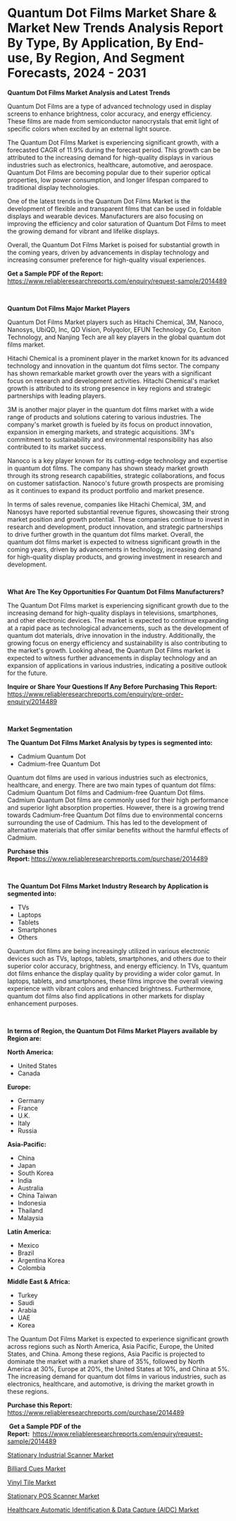 <p><h1>Quantum Dot Films Market Share & Market New Trends Analysis Report By Type, By Application, By End-use, By Region, And Segment Forecasts, 2024 - 2031</h1></p><p><strong>Quantum Dot Films Market Analysis and Latest Trends</strong></p>
<p><p>Quantum Dot Films are a type of advanced technology used in display screens to enhance brightness, color accuracy, and energy efficiency. These films are made from semiconductor nanocrystals that emit light of specific colors when excited by an external light source.</p><p>The Quantum Dot Films Market is experiencing significant growth, with a forecasted CAGR of 11.9% during the forecast period. This growth can be attributed to the increasing demand for high-quality displays in various industries such as electronics, healthcare, automotive, and aerospace. Quantum Dot Films are becoming popular due to their superior optical properties, low power consumption, and longer lifespan compared to traditional display technologies.</p><p>One of the latest trends in the Quantum Dot Films Market is the development of flexible and transparent films that can be used in foldable displays and wearable devices. Manufacturers are also focusing on improving the efficiency and color saturation of Quantum Dot Films to meet the growing demand for vibrant and lifelike displays.</p><p>Overall, the Quantum Dot Films Market is poised for substantial growth in the coming years, driven by advancements in display technology and increasing consumer preference for high-quality visual experiences.</p></p>
<p><strong>Get a Sample PDF of the Report:&nbsp;</strong> <a href="https://www.reliableresearchreports.com/enquiry/request-sample/2014489">https://www.reliableresearchreports.com/enquiry/request-sample/2014489</a></p>
<p>&nbsp;</p>
<p><strong>Quantum Dot Films Major Market Players</strong></p>
<p><p>Quantum Dot Films Market players such as Hitachi Chemical, 3M, Nanoco, Nanosys, UbiQD, Inc, QD Vision, Polyqolor, EFUN Technology Co, Exciton Technology, and Nanjing Tech are all key players in the global quantum dot films market. </p><p>Hitachi Chemical is a prominent player in the market known for its advanced technology and innovation in the quantum dot films sector. The company has shown remarkable market growth over the years with a significant focus on research and development activities. Hitachi Chemical's market growth is attributed to its strong presence in key regions and strategic partnerships with leading players.</p><p>3M is another major player in the quantum dot films market with a wide range of products and solutions catering to various industries. The company's market growth is fueled by its focus on product innovation, expansion in emerging markets, and strategic acquisitions. 3M's commitment to sustainability and environmental responsibility has also contributed to its market success.</p><p>Nanoco is a key player known for its cutting-edge technology and expertise in quantum dot films. The company has shown steady market growth through its strong research capabilities, strategic collaborations, and focus on customer satisfaction. Nanoco's future growth prospects are promising as it continues to expand its product portfolio and market presence.</p><p>In terms of sales revenue, companies like Hitachi Chemical, 3M, and Nanosys have reported substantial revenue figures, showcasing their strong market position and growth potential. These companies continue to invest in research and development, product innovation, and strategic partnerships to drive further growth in the quantum dot films market. Overall, the quantum dot films market is expected to witness significant growth in the coming years, driven by advancements in technology, increasing demand for high-quality display products, and growing investment in research and development.</p></p>
<p>&nbsp;</p>
<p><strong>What Are The Key Opportunities For Quantum Dot Films Manufacturers?</strong></p>
<p><p>The Quantum Dot Films market is experiencing significant growth due to the increasing demand for high-quality displays in televisions, smartphones, and other electronic devices. The market is expected to continue expanding at a rapid pace as technological advancements, such as the development of quantum dot materials, drive innovation in the industry. Additionally, the growing focus on energy efficiency and sustainability is also contributing to the market's growth. Looking ahead, the Quantum Dot Films market is expected to witness further advancements in display technology and an expansion of applications in various industries, indicating a positive outlook for the future.</p></p>
<p><strong>Inquire or Share Your Questions If Any Before Purchasing This Report:</strong> <a href="https://www.reliableresearchreports.com/enquiry/pre-order-enquiry/2014489">https://www.reliableresearchreports.com/enquiry/pre-order-enquiry/2014489</a></p>
<p>&nbsp;</p>
<p><strong>Market Segmentation</strong></p>
<p><strong>The Quantum Dot Films Market Analysis by types is segmented into:</strong></p>
<p><ul><li>Cadmium Quantum Dot</li><li>Cadmium-free Quantum Dot</li></ul></p>
<p><p>Quantum dot films are used in various industries such as electronics, healthcare, and energy. There are two main types of quantum dot films: Cadmium Quantum Dot films and Cadmium-free Quantum Dot films. Cadmium Quantum Dot films are commonly used for their high performance and superior light absorption properties. However, there is a growing trend towards Cadmium-free Quantum Dot films due to environmental concerns surrounding the use of Cadmium. This has led to the development of alternative materials that offer similar benefits without the harmful effects of Cadmium.</p></p>
<p><strong>Purchase this Report:&nbsp;</strong><a href="https://www.reliableresearchreports.com/purchase/2014489">https://www.reliableresearchreports.com/purchase/2014489</a></p>
<p>&nbsp;</p>
<p><strong>The Quantum Dot Films Market Industry Research by Application is segmented into:</strong></p>
<p><ul><li>TVs</li><li>Laptops</li><li>Tablets</li><li>Smartphones</li><li>Others</li></ul></p>
<p><p>Quantum dot films are being increasingly utilized in various electronic devices such as TVs, laptops, tablets, smartphones, and others due to their superior color accuracy, brightness, and energy efficiency. In TVs, quantum dot films enhance the display quality by providing a wider color gamut. In laptops, tablets, and smartphones, these films improve the overall viewing experience with vibrant colors and enhanced brightness. Furthermore, quantum dot films also find applications in other markets for display enhancement purposes.</p></p>
<p>&nbsp;</p>
<p><strong>In terms of Region, the Quantum Dot Films Market Players available by Region are:</strong></p>
<p>
    <p> <strong> North America: </strong>
        <ul>
            <li>United States</li>
            <li>Canada</li>
        </ul>
        </p> 
    <p> <strong> Europe: </strong>
        <ul>
            <li>Germany</li>
            <li>France</li>
            <li>U.K.</li>
            <li>Italy</li>
            <li>Russia</li>
        </ul>
        </p> 
    <p> <strong> Asia-Pacific: </strong>
        <ul>
            <li>China</li>
            <li>Japan</li>
            <li>South Korea</li>
            <li>India</li>
            <li>Australia</li>
            <li>China Taiwan</li>
            <li>Indonesia</li>
            <li>Thailand</li>
            <li>Malaysia</li>
        </ul>
        </p> 
    <p> <strong> Latin America: </strong>
        <ul>
            <li>Mexico</li>
            <li>Brazil</li>
            <li>Argentina Korea</li>
            <li>Colombia</li>
        </ul>
        </p> 
    <p> <strong> Middle East & Africa: </strong>
        <ul>
            <li>Turkey</li>
            <li>Saudi</li>
            <li>Arabia</li>
            <li>UAE</li>
            <li>Korea</li>
        </ul>
    </p>
    </p>
<p><p>The Quantum Dot Films Market is expected to experience significant growth across regions such as North America, Asia Pacific, Europe, the United States, and China. Among these regions, Asia Pacific is projected to dominate the market with a market share of 35%, followed by North America at 30%, Europe at 20%, the United States at 10%, and China at 5%. The increasing demand for quantum dot films in various industries, such as electronics, healthcare, and automotive, is driving the market growth in these regions.</p></p>
<p><strong>Purchase this Report: </strong><a href="https://www.reliableresearchreports.com/purchase/2014489">https://www.reliableresearchreports.com/purchase/2014489</a></p>
<p>&nbsp;<strong>Get a Sample PDF of the Report:&nbsp;&nbsp;</strong><a href="https://www.reliableresearchreports.com/enquiry/request-sample/2014489">https://www.reliableresearchreports.com/enquiry/request-sample/2014489</a></p>
<p><strong></strong></p>
<p><p><a href="https://metal-farmhouse-e95.notion.site/Stationary-Industrial-Scanner-Market-Research-Report-Unlocks-Analysis-on-the-Market-Financial-Status-47598b9377474c52b9f862d0830dff3d">Stationary Industrial Scanner Market</a></p><p><a href="https://view.publitas.com/reportprime-1/billiard-cues-market-provides-detailed-segmentation-of-this-market-based-on-type-application-and-region-and-forecast-for-the-period-from-2024-2031/">Billiard Cues Market</a></p><p><a href="https://view.publitas.com/reportprime-1/vinyl-tile-market-a-comprehensive-report-of-its-market-share-growth-trends-2024-2031/">Vinyl Tile Market</a></p><p><a href="https://gratis-rainforest-2ca.notion.site/Stationary-POS-Scanner-Market-Size-and-Growth-Market-Segmentation-Regional-and-Country-Breakdowns--0d2387c60a61425c8621e19dd69b31fe">Stationary POS Scanner Market</a></p><p><a href="https://crocus-run-b5a.notion.site/Healthcare-Automatic-Identification-Data-Capture-AIDC-Market-Size-Growth-Outlook-from-2024-to-2-864bb45fe3fb472bb09478f5965eba24">Healthcare Automatic Identification & Data Capture (AIDC) Market</a></p></p>